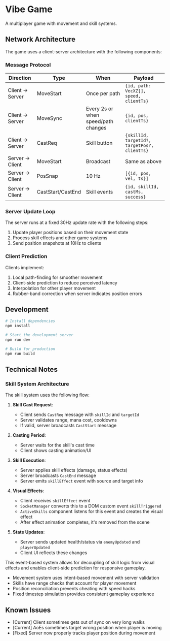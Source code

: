 # Vibe Game

A multiplayer game with movement and skill systems.

## Network Architecture

The game uses a client-server architecture with the following components:

### Message Protocol

| Direction | Type | When | Payload |
|-----------|------|------|---------|
| Client → Server | MoveStart | Once per path | `{id, path: VecXZ[], speed, clientTs}` |
| Client → Server | MoveSync | Every 2s or when speed/path changes | `{id, pos, clientTs}` |
| Client → Server | CastReq | Skill button | `{skillId, targetId?, targetPos?, clientTs}` |
| Server → Client | MoveStart | Broadcast | Same as above |
| Server → Client | PosSnap | 10 Hz | `[{id, pos, vel, ts}]` |
| Server → Client | CastStart/CastEnd | Skill events | `{id, skillId, castMs, success}` |

### Server Update Loop

The server runs at a fixed 30Hz update rate with the following steps:

1. Update player positions based on their movement state
2. Process skill effects and other game systems
3. Send position snapshots at 10Hz to clients

### Client Prediction

Clients implement:

1. Local path-finding for smoother movement
2. Client-side prediction to reduce perceived latency 
3. Interpolation for other player movement
4. Rubber-band correction when server indicates position errors

## Development

```bash
# Install dependencies
npm install

# Start the development server
npm run dev

# Build for production
npm run build
```

## Technical Notes

### Skill System Architecture

The skill system uses the following flow:

1. **Skill Cast Request**: 
   - Client sends `CastReq` message with `skillId` and `targetId`
   - Server validates range, mana cost, cooldowns
   - If valid, server broadcasts `CastStart` message

2. **Casting Period**:
   - Server waits for the skill's cast time
   - Client shows casting animation/UI

3. **Skill Execution**:
   - Server applies skill effects (damage, status effects)
   - Server broadcasts `CastEnd` message
   - Server emits `skillEffect` event with source and target info

4. **Visual Effects**:
   - Client receives `skillEffect` event 
   - `SocketManager` converts this to a DOM custom event `skillTriggered`
   - `ActiveSkills` component listens for this event and creates the visual effect
   - After effect animation completes, it's removed from the scene

5. **State Updates**:
   - Server sends updated health/status via `enemyUpdated` and `playerUpdated`
   - Client UI reflects these changes

This event-based system allows for decoupling of skill logic from visual effects and enables client-side prediction for responsive gameplay.

- Movement system uses intent-based movement with server validation
- Skills have range checks that account for player movement
- Position reconciliation prevents cheating with speed hacks
- Fixed timestep simulation provides consistent gameplay experience

## Known Issues

- [Current] Client sometimes gets out of sync on very long walks
- [Current] AoEs sometimes target wrong position when player is moving
- [Fixed] Server now properly tracks player position during movement
